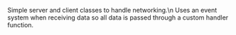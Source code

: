 Simple server and client classes to handle networking.\n
Uses an event system when receiving data so all data is passed through a custom handler function.
